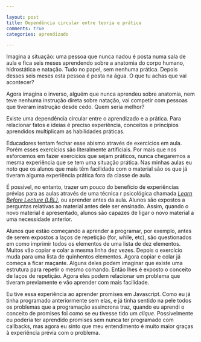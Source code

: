 ```yaml
---

layout: post
title: Dependência circular entre teoria e prática
comments: true
categories: aprendizado

---
```


Imagina a situação: uma pessoa que nunca nadou é posta numa sala de aula e fica seis meses aprendendo sobre a anatomia
do corpo humano, hidrostática e natação. Tudo no papel, sem nenhuma prática. Depois desses seis meses esta pessoa é
posta na água. O que tu achas que vai acontecer?

Agora imagina o inverso, alguém que nunca aprendeu sobre anatomia, nem teve nenhuma instrução direta sobre natação, vai
competir com pessoas que tiveram instrução desde cedo. Quem seria melhor?

Existe uma dependência circular entre o aprendizado e a prática. Para relacionar fatos e ideias é preciso experiência,
 conceitos e princípios aprendidos multiplicam as habilidades práticas. 
 
Educadores tentam fechar esse abismo através de exercícios em aula. Porém esses exercícios são literalmente artificiais.
 Por mais que nos esforcemos em fazer exercícios que sejam práticos, nunca chegaremos a mesma experiência
 que se tem uma situação prática. Nas minhas aulas eu noto que os alunos que mais têm facilidade com o material são os 
 que já tiveram alguma experiência prática fora da classe de aula.
 
É possível, no entanto, trazer um pouco do benefício de experiências prévias para as aulas através de uma técnica
r psicológica chamada [*Learn Before Lecture (LBL)*](http://escholarship.org/uc/item/28f2f768),
  ou aprender antes da aula. Alunos são expostos a perguntas relativas ao material antes dele ser ensinado. 
  Assim, quando o novo material é apresentado, alunos são capazes de ligar o novo material a uma necessidade anterior. 
  
Alunos que estão começando a aprender a programar, por exemplo, antes de serem expostos a laços de repetição (for, while, etc),
são questionados em como imprimir todos os elementos de uma lista de dez elementos. Muitos vão copiar e colar a mesma linha 
dez vezes. Depois o exercício muda para uma lista de quinhentos elementos. Agora copiar e colar já começa a ficar maçante.
Alguns deles podem imaginar que existe uma estrutura para repetir o mesmo comando. Então lhes é exposto o conceito
de laços de repetição. Agora eles podem relacionar um problema que tiveram previamente e vão aprender com mais facilidade.

Eu tive essa experiência ao aprender promises em Javascript. Como eu já tinha programado anteriormente sem elas,
e já tinha sentido na pele todos os problemas que a programação assíncrona traz, quando eu aprendi o conceito de promises
foi como se eu tivesse tido um *clique*. Possivelmente eu poderia ter aprendido promises sem nunca ter programado com
callbacks, mas agora eu sinto que meu entendimento é muito maior graças à experiência prévia com o problema.
